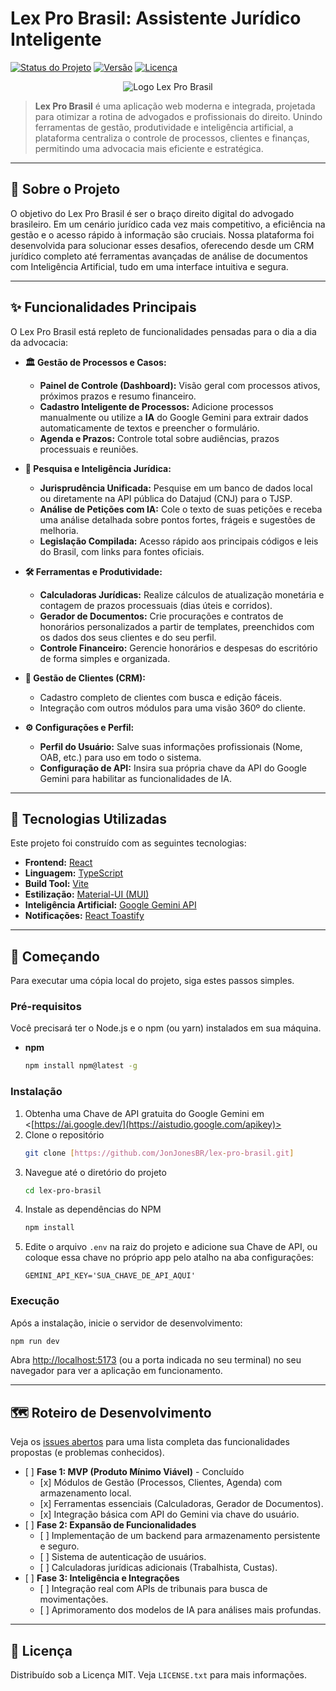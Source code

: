 # Lex Pro Brasil: Assistente Jurídico Inteligente

[![Status do Projeto](https://img.shields.io/badge/status-em%20desenvolvimento-yellowgreen)](https://github.com/JonJonesBR/lex-pro-brasil)
[![Versão](https://img.shields.io/badge/version-0.1.0-blue)](https://github.com/JonJonesBR/lex-pro-brasil)
[![Licença](https://img.shields.io/badge/license-MIT-green)](https://github.com/JonJonesBR/lex-pro-brasil/blob/main/LICENSE)

<p align="center">
  <img src="https://placehold.co/600x300/003366/FFFFFF?text=Lex+Pro+Brasil" alt="Logo Lex Pro Brasil">
</p>

> **Lex Pro Brasil** é uma aplicação web moderna e integrada, projetada para otimizar a rotina de advogados e profissionais do direito. Unindo ferramentas de gestão, produtividade e inteligência artificial, a plataforma centraliza o controle de processos, clientes e finanças, permitindo uma advocacia mais eficiente e estratégica.

---

## 🎯 Sobre o Projeto

O objetivo do Lex Pro Brasil é ser o braço direito digital do advogado brasileiro. Em um cenário jurídico cada vez mais competitivo, a eficiência na gestão e o acesso rápido à informação são cruciais. Nossa plataforma foi desenvolvida para solucionar esses desafios, oferecendo desde um CRM jurídico completo até ferramentas avançadas de análise de documentos com Inteligência Artificial, tudo em uma interface intuitiva e segura.

---

## ✨ Funcionalidades Principais

O Lex Pro Brasil está repleto de funcionalidades pensadas para o dia a dia da advocacia:

* **🏛️ Gestão de Processos e Casos:**
    * **Painel de Controle (Dashboard):** Visão geral com processos ativos, próximos prazos e resumo financeiro.
    * **Cadastro Inteligente de Processos:** Adicione processos manualmente ou utilize a **IA** do Google Gemini para extrair dados automaticamente de textos e preencher o formulário.
    * **Agenda e Prazos:** Controle total sobre audiências, prazos processuais e reuniões.

* **🧠 Pesquisa e Inteligência Jurídica:**
    * **Jurisprudência Unificada:** Pesquise em um banco de dados local ou diretamente na API pública do Datajud (CNJ) para o TJSP.
    * **Análise de Petições com IA:** Cole o texto de suas petições e receba uma análise detalhada sobre pontos fortes, frágeis e sugestões de melhoria.
    * **Legislação Compilada:** Acesso rápido aos principais códigos e leis do Brasil, com links para fontes oficiais.

* **🛠️ Ferramentas e Produtividade:**
    * **Calculadoras Jurídicas:** Realize cálculos de atualização monetária e contagem de prazos processuais (dias úteis e corridos).
    * **Gerador de Documentos:** Crie procurações e contratos de honorários personalizados a partir de templates, preenchidos com os dados dos seus clientes e do seu perfil.
    * **Controle Financeiro:** Gerencie honorários e despesas do escritório de forma simples e organizada.

* **👥 Gestão de Clientes (CRM):**
    * Cadastro completo de clientes com busca e edição fáceis.
    * Integração com outros módulos para uma visão 360º do cliente.

* **⚙️ Configurações e Perfil:**
    * **Perfil do Usuário:** Salve suas informações profissionais (Nome, OAB, etc.) para uso em todo o sistema.
    * **Configuração de API:** Insira sua própria chave da API do Google Gemini para habilitar as funcionalidades de IA.

---

## 🚀 Tecnologias Utilizadas

Este projeto foi construído com as seguintes tecnologias:

* **Frontend:** [React](https://reactjs.org/)
* **Linguagem:** [TypeScript](https://www.typescriptlang.org/)
* **Build Tool:** [Vite](https://vitejs.dev/)
* **Estilização:** [Material-UI (MUI)](https://mui.com/)
* **Inteligência Artificial:** [Google Gemini API](https://ai.google.dev/)
* **Notificações:** [React Toastify](https://fkhadra.github.io/react-toastify/introduction)

---

## 🏁 Começando

Para executar uma cópia local do projeto, siga estes passos simples.

### Pré-requisitos

Você precisará ter o Node.js e o npm (ou yarn) instalados em sua máquina.

* **npm**
    ```sh
    npm install npm@latest -g
    ```

### Instalação

1. Obtenha uma Chave de API gratuita do Google Gemini em <[https://ai.google.dev/](https://aistudio.google.com/apikey)>
2. Clone o repositório
   ```sh
   git clone [https://github.com/JonJonesBR/lex-pro-brasil.git]
   ```
3. Navegue até o diretório do projeto
   ```sh
   cd lex-pro-brasil
   ```
4. Instale as dependências do NPM
   ```sh
   npm install
   ```
5. Edite o arquivo `.env` na raiz do projeto e adicione sua Chave de API, ou coloque essa chave no próprio app pelo atalho na aba configurações:
   ```
   GEMINI_API_KEY='SUA_CHAVE_DE_API_AQUI'
   ```
   
### Execução

Após a instalação, inicie o servidor de desenvolvimento:
```sh
npm run dev
```
Abra <http://localhost:5173> (ou a porta indicada no seu terminal) no seu navegador para ver a aplicação em funcionamento.

---

## 🗺️ Roteiro de Desenvolvimento

Veja os [issues abertos](https://github.com/JonJonesBR/lex-pro-brasil/issues) para uma lista completa das funcionalidades propostas (e problemas conhecidos).

* \[ \] **Fase 1: MVP (Produto Mínimo Viável)** - Concluído
  * \[x\] Módulos de Gestão (Processos, Clientes, Agenda) com armazenamento local.
  * \[x\] Ferramentas essenciais (Calculadoras, Gerador de Documentos).
  * \[x\] Integração básica com API do Gemini via chave do usuário.
* \[ \] **Fase 2: Expansão de Funcionalidades**
  * \[ \] Implementação de um backend para armazenamento persistente e seguro.
  * \[ \] Sistema de autenticação de usuários.
  * \[ \] Calculadoras jurídicas adicionais (Trabalhista, Custas).
* \[ \] **Fase 3: Inteligência e Integrações**
  * \[ \] Integração real com APIs de tribunais para busca de movimentações.
  * \[ \] Aprimoramento dos modelos de IA para análises mais profundas.

---

## 📜 Licença

Distribuído sob a Licença MIT. Veja `LICENSE.txt` para mais informações.
